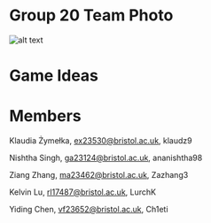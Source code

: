 # Group 20 Team Photo
![alt text](https://raw.githubusercontent.com/UoB-COMSM0110/2024-group-20/main/AGC_20240129_105205114.jpg?raw=true)
# Game Ideas

# Members
Klaudia Żymełka, ex23530@bristol.ac.uk, klaudz9

Nishtha Singh, ga23124@bristol.ac.uk, ananishtha98

Ziang Zhang, ma23462@bristol.ac.uk, Zazhang3

Kelvin Lu, rl17487@bristol.ac.uk, LurchK

Yiding Chen, vf23652@bristol.ac.uk, Ch1eti



